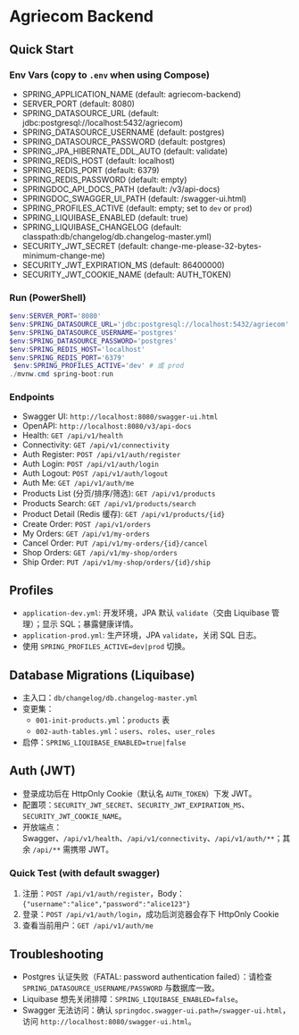 # Agriecom Backend

## Quick Start

### Env Vars (copy to `.env` when using Compose)
- SPRING_APPLICATION_NAME (default: agriecom-backend)
- SERVER_PORT (default: 8080)
- SPRING_DATASOURCE_URL (default: jdbc:postgresql://localhost:5432/agriecom)
- SPRING_DATASOURCE_USERNAME (default: postgres)
- SPRING_DATASOURCE_PASSWORD (default: postgres)
- SPRING_JPA_HIBERNATE_DDL_AUTO (default: validate)
- SPRING_REDIS_HOST (default: localhost)
- SPRING_REDIS_PORT (default: 6379)
- SPRING_REDIS_PASSWORD (default: empty)
- SPRINGDOC_API_DOCS_PATH (default: /v3/api-docs)
- SPRINGDOC_SWAGGER_UI_PATH (default: /swagger-ui.html)
- SPRING_PROFILES_ACTIVE (default: empty; set to `dev` or `prod`)
- SPRING_LIQUIBASE_ENABLED (default: true)
- SPRING_LIQUIBASE_CHANGELOG (default: classpath:db/changelog/db.changelog-master.yml)
- SECURITY_JWT_SECRET (default: change-me-please-32-bytes-minimum-change-me)
- SECURITY_JWT_EXPIRATION_MS (default: 86400000)
- SECURITY_JWT_COOKIE_NAME (default: AUTH_TOKEN)

### Run (PowerShell)
```powershell
$env:SERVER_PORT='8080'
$env:SPRING_DATASOURCE_URL='jdbc:postgresql://localhost:5432/agriecom'
$env:SPRING_DATASOURCE_USERNAME='postgres'
$env:SPRING_DATASOURCE_PASSWORD='postgres'
$env:SPRING_REDIS_HOST='localhost'
$env:SPRING_REDIS_PORT='6379'
 $env:SPRING_PROFILES_ACTIVE='dev' # 或 prod
./mvnw.cmd spring-boot:run
```

### Endpoints
- Swagger UI: `http://localhost:8080/swagger-ui.html`
- OpenAPI: `http://localhost:8080/v3/api-docs`
- Health: `GET /api/v1/health`
- Connectivity: `GET /api/v1/connectivity`
 - Auth Register: `POST /api/v1/auth/register`
 - Auth Login: `POST /api/v1/auth/login`
 - Auth Logout: `POST /api/v1/auth/logout`
 - Auth Me: `GET /api/v1/auth/me`
- Products List (分页/排序/筛选): `GET /api/v1/products`
- Products Search: `GET /api/v1/products/search`
- Product Detail (Redis 缓存): `GET /api/v1/products/{id}`
- Create Order: `POST /api/v1/orders`
- My Orders: `GET /api/v1/my-orders`
- Cancel Order: `PUT /api/v1/my-orders/{id}/cancel`
- Shop Orders: `GET /api/v1/my-shop/orders`
- Ship Order: `PUT /api/v1/my-shop/orders/{id}/ship`

## Profiles
- `application-dev.yml`: 开发环境，JPA 默认 `validate`（交由 Liquibase 管理）；显示 SQL；暴露健康详情。
- `application-prod.yml`: 生产环境，JPA `validate`，关闭 SQL 日志。
- 使用 `SPRING_PROFILES_ACTIVE=dev|prod` 切换。

## Database Migrations (Liquibase)
- 主入口：`db/changelog/db.changelog-master.yml`
- 变更集：
	- `001-init-products.yml`：`products` 表
	- `002-auth-tables.yml`：`users`、`roles`、`user_roles`
- 启停：`SPRING_LIQUIBASE_ENABLED=true|false`

## Auth (JWT)
- 登录成功后在 HttpOnly Cookie（默认名 `AUTH_TOKEN`）下发 JWT。
- 配置项：`SECURITY_JWT_SECRET`、`SECURITY_JWT_EXPIRATION_MS`、`SECURITY_JWT_COOKIE_NAME`。
- 开放端点：Swagger、`/api/v1/health`、`/api/v1/connectivity`、`/api/v1/auth/**`；其余 `/api/**` 需携带 JWT。

### Quick Test (with default swagger)
1. 注册：`POST /api/v1/auth/register`，Body：`{"username":"alice","password":"alice123"}`
2. 登录：`POST /api/v1/auth/login`，成功后浏览器会存下 HttpOnly Cookie
3. 查看当前用户：`GET /api/v1/auth/me`

## Troubleshooting
- Postgres 认证失败（FATAL: password authentication failed）：请检查 `SPRING_DATASOURCE_USERNAME/PASSWORD` 与数据库一致。
- Liquibase 想先关闭排障：`SPRING_LIQUIBASE_ENABLED=false`。
- Swagger 无法访问：确认 `springdoc.swagger-ui.path=/swagger-ui.html`，访问 `http://localhost:8080/swagger-ui.html`。

